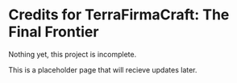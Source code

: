 # Credits for TerraFirmaCraft: The Final Frontier

Nothing yet, this project is incomplete.

This is a placeholder page that will recieve updates later.